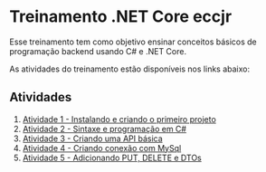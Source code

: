 # Treinamento .NET Core eccjr

Esse treinamento tem como objetivo ensinar conceitos básicos de programação backend usando C# e .NET Core.

As atividades do treinamento estão disponíveis nos links abaixo:

## Atividades

1. [Atividade 1 - Instalando e criando o primeiro projeto](./atividade_1.md)
2. [Atividade 2 - Sintaxe e programação em C#](./atividade_2.md)
3. [Atividade 3 - Criando uma API básica](./atividade_3.md)
4. [Atividade 4 - Criando conexão com MySql](./atividade_4.md)
5. [Atividade 5 - Adicionando PUT, DELETE e DTOs](./atividade_5.md)
